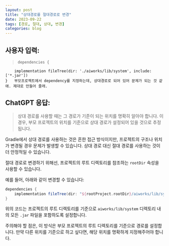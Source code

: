 ```yaml
---
layout: post
title: "상대경로를 절대경로로 변경"
date: 2023-09-22
tags: [경로, 절대, 상대, 변경]
categories: blog
---
```


## 사용자 입력:
>     dependencies {
        implementation fileTree(dir: './aiworks/lib/system', include: ['*.jar'])
    }   부모프로젝트에서 dependency를 지정하는데, 상대경로로 되어 있어 문제가 되는 것 같애. 제대로 만들어 줄래.

## ChatGPT 응답:
> 상대 경로를 사용할 때는 그 경로가 기준이 되는 위치를 명확히 알아야 합니다. 이 경우, 부모 프로젝트의 위치를 기준으로 상대 경로가 설정되어 있을 것으로 추정됩니다.

Gradle에서 상대 경로를 사용하는 것은 흔한 접근 방식이지만, 프로젝트의 구조나 위치가 변경될 경우 문제가 발생할 수 있습니다. 상대 경로 대신 절대 경로를 사용하는 것이 더 안정적일 수 있습니다.

절대 경로로 변경하기 위해선, 프로젝트의 루트 디렉토리를 참조하는 `rootDir` 속성을 사용할 수 있습니다.

예를 들어, 아래와 같이 변경할 수 있습니다:

```groovy
dependencies {
    implementation fileTree(dir: "${rootProject.rootDir}/aiworks/lib/system", include: ['*.jar'])
}
```

위의 코드는 프로젝트의 루트 디렉토리를 기준으로 `aiworks/lib/system` 디렉토리 내의 모든 `.jar` 파일을 포함하도록 설정합니다. 

주의해야 할 점은, 이 방식은 부모 프로젝트의 루트 디렉토리를 기준으로 경로를 설정합니다. 만약 다른 위치를 기준으로 하고 싶다면, 해당 위치를 명확하게 지정해주어야 합니다.

